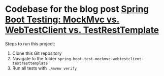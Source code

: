 # Codebase for the blog post [Spring Boot Testing: MockMvc vs. WebTestClient vs. TestRestTemplate](https://rieckpil.de/spring-boot-testing-mockmvc-vs-webtestclient-vs-testresttemplate/)

Steps to run this project:

1. Clone this Git repository
2. Navigate to the folder `spring-boot-test-mockmvc-webtestclient-testresttemplate`
3. Run all tests with `./mvnw verify`

